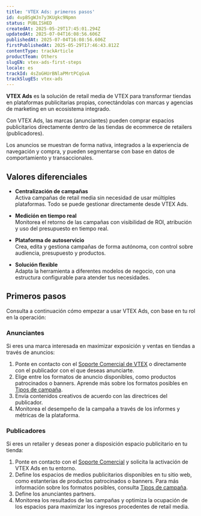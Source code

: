 ```yaml
---
title: 'VTEX Ads: primeros pasos'
id: 4vpBSgWJn7y3KUgkc9Npmn
status: PUBLISHED
createdAt: 2025-05-29T17:45:01.294Z
updatedAt: 2025-07-04T16:08:56.606Z
publishedAt: 2025-07-04T16:08:56.606Z
firstPublishedAt: 2025-05-29T17:46:43.812Z
contentType: trackArticle
productTeam: Others
slugEN: vtex-ads-first-steps
locale: es
trackId: 4sZoGHUrBNlaPMrtPCqGvA
trackSlugES: vtex-ads
---
```


**VTEX Ads** es la solución de retail media de VTEX para transformar tiendas en plataformas publicitarias propias, conectándolas con marcas y agencias de marketing en un ecosistema integrado.

Con VTEX Ads, las marcas (anunciantes) pueden comprar espacios publicitarios directamente dentro de las tiendas de ecommerce de retailers (publicadores).

Los anuncios se muestran de forma nativa, integrados a la experiencia de navegación y compra, y pueden segmentarse con base en datos de comportamiento y transaccionales.

## Valores diferenciales

* **Centralización de campañas**  
  Activa campañas de retail media sin necesidad de usar múltiples plataformas. Todo se puede gestionar directamente desde VTEX Ads.

* **Medición en tiempo real**  
  Monitorea el retorno de las campañas con visibilidad de ROI, atribución y uso del presupuesto en tiempo real.

* **Plataforma de autoservicio**  
  Crea, edita y gestiona campañas de forma autónoma, con control sobre audiencia, presupuesto y productos.

* **Solución flexible**  
  Adapta la herramienta a diferentes modelos de negocio, con una estructura configurable para atender tus necesidades.

## Primeros pasos

Consulta a continuación cómo empezar a usar VTEX Ads, con base en tu rol en la operación:

### Anunciantes

Si eres una marca interesada en maximizar exposición y ventas en tiendas a través de anuncios:

1. Ponte en contacto con el [Soporte Comercial de VTEX](/es/tracks/support-at-vtex--4AXsGdGHqExp9ZkiNq9eMy/3KQWGgkPOwbFTPfBxL7YwZ) o directamente con el publicador con el que deseas anunciarte.  
2. Elige entre los formatos de anuncio disponibles, como productos patrocinados o banners. Aprende más sobre los formatos posibles en [Tipos de campaña](/es/tracks/vtex-ads--4sZoGHUrBNlaPMrtPCqGvA#tipos-de-campana).  
3. Envía contenidos creativos de acuerdo con las directrices del publicador.  
4. Monitorea el desempeño de la campaña a través de los informes y métricas de la plataforma.

### Publicadores

Si eres un retailer y deseas poner a disposición espacio publicitario en tu tienda:

1. Ponte en contacto con el [Soporte Comercial](/es/tracks/support-at-vtex--4AXsGdGHqExp9ZkiNq9eMy/3KQWGgkPOwbFTPfBxL7YwZ) y solicita la activación de VTEX Ads en tu entorno.  
2. Define los espacios de medios publicitarios disponibles en tu sitio web, como estanterías de productos patrocinados o banners. Para más información sobre los formatos posibles, consulta [Tipos de campaña](/es/tracks/vtex-ads--4sZoGHUrBNlaPMrtPCqGvA#tipos-de-campana).  
3. Define los anunciantes partners.  
4. Monitorea los resultados de las campañas y optimiza la ocupación de los espacios para maximizar los ingresos procedentes de retail media.

